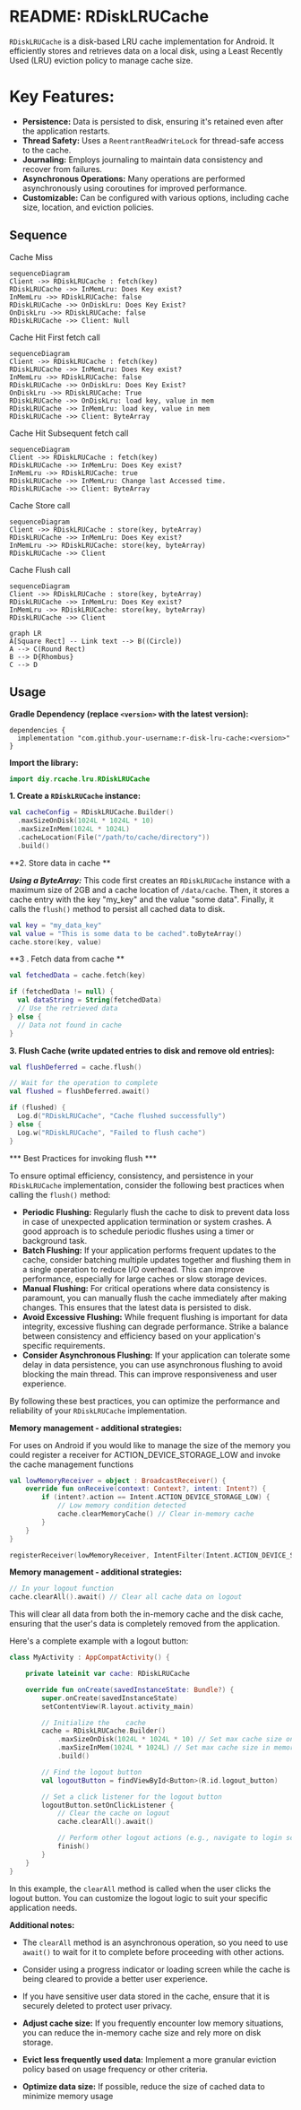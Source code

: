 # README: RDiskLRUCache

`RDiskLRUCache` is a disk-based LRU cache implementation for Android. It efficiently stores and retrieves data on a local disk, using a Least Recently Used (LRU) eviction policy to manage cache size.


# Key Features:

-   **Persistence:** Data is persisted to disk, ensuring it's retained even after the application restarts.
-   **Thread Safety:** Uses a `ReentrantReadWriteLock` for thread-safe access to the cache.
-   **Journaling:** Employs journaling to maintain data consistency and recover from failures.
-   **Asynchronous Operations:** Many operations are performed asynchronously using coroutines for improved performance.
-   **Customizable:** Can be configured with various options, including cache size, location, and eviction policies.

## Sequence

Cache Miss 

```mermaid
sequenceDiagram
Client ->> RDiskLRUCache : fetch(key)
RDiskLRUCache ->> InMemLru: Does Key exist?
InMemLru ->> RDiskLRUCache: false
RDiskLRUCache ->> OnDiskLru: Does Key Exist?
OnDiskLru ->> RDiskLRUCache: false
RDiskLRUCache ->> Client: Null
```
Cache Hit First fetch call
```mermaid
sequenceDiagram
Client ->> RDiskLRUCache : fetch(key)
RDiskLRUCache ->> InMemLru: Does Key exist?
InMemLru ->> RDiskLRUCache: false
RDiskLRUCache ->> OnDiskLru: Does Key Exist?
OnDiskLru ->> RDiskLRUCache: True
RDiskLRUCache ->> OnDiskLru: load key, value in mem
RDiskLRUCache ->> InMemLru: load key, value in mem
RDiskLRUCache ->> Client: ByteArray
```
Cache Hit Subsequent fetch call
```mermaid
sequenceDiagram
Client ->> RDiskLRUCache : fetch(key)
RDiskLRUCache ->> InMemLru: Does Key exist?
InMemLru ->> RDiskLRUCache: true
RDiskLRUCache ->> InMemLru: Change last Accessed time.
RDiskLRUCache ->> Client: ByteArray
```
Cache  Store call
 ```mermaid
sequenceDiagram
Client ->> RDiskLRUCache : store(key, byteArray)
RDiskLRUCache ->> InMemLru: Does Key exist?
InMemLru ->> RDiskLRUCache: store(key, byteArray)
RDiskLRUCache ->> Client
```
Cache  Flush call
 ```mermaid
sequenceDiagram
Client ->> RDiskLRUCache : store(key, byteArray)
RDiskLRUCache ->> InMemLru: Does Key exist?
InMemLru ->> RDiskLRUCache: store(key, byteArray)
RDiskLRUCache ->> Client
```

```mermaid
graph LR
A[Square Rect] -- Link text --> B((Circle))
A --> C(Round Rect)
B --> D{Rhombus}
C --> D
```

## Usage

**Gradle Dependency (replace `<version>` with the latest version):**

```
dependencies {
  implementation "com.github.your-username:r-disk-lru-cache:<version>"
}

```

**Import the library:**



```Kotlin
import diy.rcache.lru.RDiskLRUCache

```

**1. Create a `RDiskLRUCache` instance:**
```Kotlin
val cacheConfig = RDiskLRUCache.Builder()
  .maxSizeOnDisk(1024L * 1024L * 10)
  .maxSizeInMem(1024L * 1024L)
  .cacheLocation(File("/path/to/cache/directory")) 
  .build()
```

**2. Store data in cache **

***Using a ByteArray:***
 This code first creates an `RDiskLRUCache` instance with a maximum size of 2GB and a cache location of `/data/cache`. Then, it stores a cache entry with the key "my_key" and the value "some data". Finally, it calls the `flush()` method to persist all cached data to disk.


```Kotlin
val key = "my_data_key"
val value = "This is some data to be cached".toByteArray()
cache.store(key, value)
```

**3 . Fetch data from cache **

```Kotlin
val fetchedData = cache.fetch(key)

if (fetchedData != null) {
  val dataString = String(fetchedData)
  // Use the retrieved data
} else {
  // Data not found in cache
}
```

**3. Flush Cache (write updated entries to disk and remove old entries):**

```Kotlin
val flushDeferred = cache.flush()

// Wait for the operation to complete
val flushed = flushDeferred.await()

if (flushed) {
  Log.d("RDiskLRUCache", "Cache flushed successfully")
} else {
  Log.w("RDiskLRUCache", "Failed to flush cache")
}
```
*** Best Practices for invoking flush ***

To ensure optimal efficiency, consistency, and persistence in your `RDiskLRUCache` implementation, consider the following best practices when calling the `flush()` method:

-   **Periodic Flushing:** Regularly flush the cache to disk to prevent data loss in case of unexpected application termination or system crashes. A good approach is to schedule periodic flushes using a timer or background task.
-   **Batch Flushing:** If your application performs frequent updates to the cache, consider batching multiple updates together and flushing them in a single operation to reduce I/O overhead. This can improve performance, especially for large caches or slow storage devices.
-   **Manual Flushing:** For critical operations where data consistency is paramount, you can manually flush the cache immediately after making changes. This ensures that the latest data is persisted to disk.
-   **Avoid Excessive Flushing:** While frequent flushing is important for data integrity, excessive flushing can degrade performance. Strike a balance between consistency and efficiency based on your application's specific requirements.
-   **Consider Asynchronous Flushing:** If your application can tolerate some delay in data persistence, you can use asynchronous flushing to avoid blocking the main thread. This can improve responsiveness and user experience.

By following these best practices, you can optimize the performance and reliability of your `RDiskLRUCache` implementation.

**Memory management - additional strategies:**

For uses on Android if you would like to manage the size of the memory you could register a receiver for ACTION_DEVICE_STORAGE_LOW and invoke the cache management functions

```Kotlin
val lowMemoryReceiver = object : BroadcastReceiver() {
    override fun onReceive(context: Context?, intent: Intent?) {
        if (intent?.action == Intent.ACTION_DEVICE_STORAGE_LOW) {
            // Low memory condition detected
            cache.clearMemoryCache() // Clear in-memory cache
        }
    }
}

registerReceiver(lowMemoryReceiver, IntentFilter(Intent.ACTION_DEVICE_STORAGE_LOW))
```
**Memory management - additional strategies:**

```Kotlin
// In your logout function
cache.clearAll().await() // Clear all cache data on logout

```
This will clear all data from both the in-memory cache and the disk cache, ensuring that the user's data is completely removed from the application.

Here's a complete example with a logout button:


```Kotlin
class MyActivity : AppCompatActivity() {

    private lateinit var cache: RDiskLRUCache

    override fun onCreate(savedInstanceState: Bundle?) {
        super.onCreate(savedInstanceState)
        setContentView(R.layout.activity_main)

        // Initialize the    cache
        cache = RDiskLRUCache.Builder()
            .maxSizeOnDisk(1024L * 1024L * 10) // Set max cache size on disk (10 MB)
            .maxSizeInMem(1024L * 1024L) // Set max cache size in memory (1 MB)
            .build()

        // Find the logout button
        val logoutButton = findViewById<Button>(R.id.logout_button)

        // Set a click listener for the logout button
        logoutButton.setOnClickListener {
            // Clear the cache on logout
            cache.clearAll().await()

            // Perform other logout actions (e.g., navigate to login screen)
            finish()
        }
    }
}

```


In this example, the `clearAll` method is called when the user clicks the logout button. You can customize the logout logic to suit your specific application needs.

**Additional notes:**

-   The `clearAll` method is an asynchronous operation, so you need to use `await()` to wait for it to complete before proceeding with other actions.
-   Consider using a progress indicator or loading screen while the cache is being cleared to provide a better user experience.
-   If you have sensitive user data stored in the cache, ensure that it is securely deleted to protect user privacy.

-   **Adjust cache size:** If you frequently encounter low memory situations, you can reduce the in-memory cache size and rely more on disk storage.
-   **Evict less frequently used data:** Implement a more granular eviction policy based on usage frequency or other criteria.
-   **Optimize data size:** If possible, reduce the size of cached data to minimize memory usage


